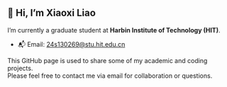 ## 👋 Hi, I’m Xiaoxi Liao
I’m currently a graduate student at **Harbin Institute of Technology (HIT)**.

- 📬 Email: 24s130269@stu.hit.edu.cn

This GitHub page is used to share some of my academic and coding projects.  
Please feel free to contact me via email for collaboration or questions.
